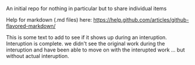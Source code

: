 An initial repo for nothing in particular but to share individual items


Help for markdown (.md files) here: https://help.github.com/articles/github-flavored-markdown/

This is some text to add to see if it shows up during an interuption.
Interuption is complete.  we didn't see the original work during the interuption and have been able to move on with the interupted work ... but without actual interuption.

